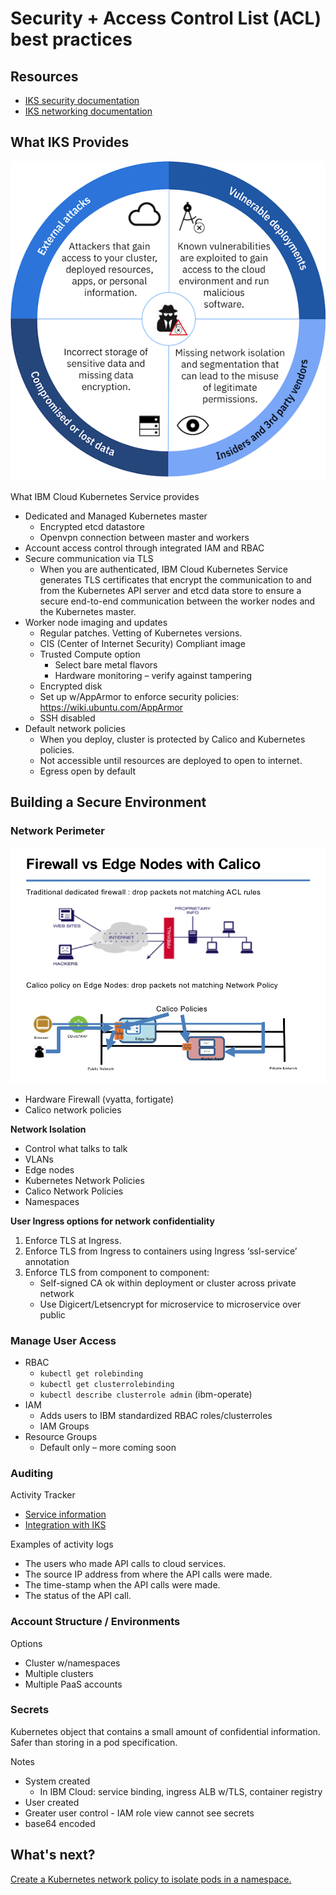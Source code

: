# Security + Access Control List (ACL) best practices

## Resources
- [IKS security documentation](https://cloud.ibm.com/docs/containers?topic=containers-security#security)
- [IKS networking documentation](https://cloud.ibm.com/docs/containers?topic=containers-network_policies#default_policy)

## What IKS Provides

![Security considerations](images/security-sm.png)

What IBM Cloud Kubernetes Service provides

- Dedicated and Managed Kubernetes master
  - Encrypted etcd datastore
  - Openvpn connection between master and workers
- Account access control through integrated IAM and RBAC
- Secure communication via TLS
  - When you are authenticated, IBM Cloud Kubernetes Service generates TLS certificates that encrypt the communication to and from the Kubernetes API server and etcd data store to ensure a secure end-to-end communication between the worker nodes and the Kubernetes master. 
- Worker node imaging and updates
  - Regular patches. Vetting of Kubernetes versions.
  - CIS (Center of Internet Security) Compliant image
  - Trusted Compute option
    - Select bare metal flavors
    - Hardware monitoring – verify against tampering
  - Encrypted disk
  - Set up w/AppArmor to enforce security policies: https://wiki.ubuntu.com/AppArmor
  - SSH disabled
- Default network policies
  - When you deploy, cluster is protected by Calico and Kubernetes policies.
  - Not accessible until resources are deployed to open to internet.
  - Egress open by default

## Building a Secure Environment

### Network Perimeter

![Network perimeter](images/network.png)

- Hardware Firewall (vyatta, fortigate)
- Calico network policies

**Network Isolation**

- Control what talks to talk
- VLANs
- Edge nodes
- Kubernetes Network Policies
- Calico Network Policies
- Namespaces

**User Ingress options for network confidentiality**
1. Enforce TLS at Ingress.
2. Enforce TLS from Ingress to containers using Ingress ‘ssl-service’ annotation 
3. Enforce TLS from component to component: 
	- Self-signed CA ok within deployment or cluster across private network
	- Use Digicert/Letsencrypt for microservice to microservice over public


### Manage User Access
- RBAC
  - `kubectl get rolebinding`
  - `kubectl get clusterrolebinding`
  - `kubectl describe clusterrole admin` (ibm-operate)
- IAM
  - Adds users to IBM standardized RBAC roles/clusterroles
  - IAM Groups
- Resource Groups
  - Default only – more coming soon

### Auditing

Activity Tracker
- [Service information](https://cloud.ibm.com/docs/services/cloud-activity-tracker?topic=cloud-activity-tracker-activity_tracker_ov#activity_tracker_ov)
- [Integration with IKS](https://cloud.ibm.com/docs/containers?topic=containers-at_events#at_events)

Examples of activity logs
- The users who made API calls to cloud services.
- The source IP address from where the API calls were made.
- The time-stamp when the API calls were made.
- The status of the API call.

### Account Structure / Environments

Options
- Cluster w/namespaces
- Multiple clusters
- Multiple PaaS accounts

### Secrets

Kubernetes object that contains a small amount of confidential information. Safer than storing in a pod specification.

Notes
- System created
  - In IBM Cloud: service binding, ingress ALB w/TLS, container registry
- User created
- Greater user control - IAM role view cannot see secrets
- base64 encoded


## What's next?

[Create a Kubernetes network policy to isolate pods in a namespace.](workshop.md)
